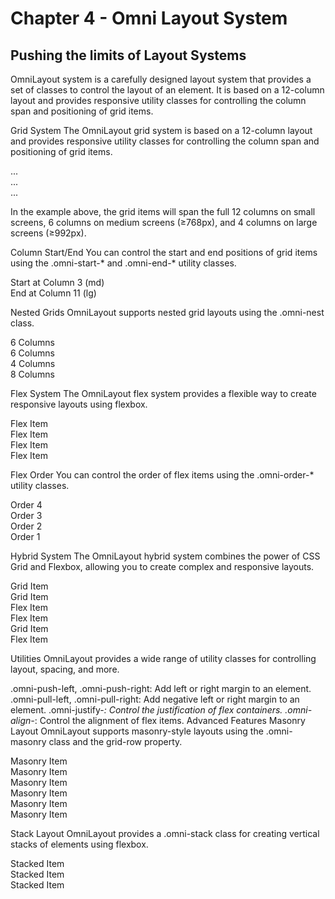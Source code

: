 # Chapter 4 - Omni Layout System

## Pushing the limits of Layout Systems
OmniLayout system is a carefully designed layout system that provides a set of classes to control the layout of an element. It is based on a 12-column layout and provides responsive utility classes for controlling the column span and positioning of grid items.

Grid System
The OmniLayout grid system is based on a 12-column layout and provides responsive utility classes for controlling the column span and positioning of grid items.

<div class="omni-grid">
  <div class="omni-span-12 omni-span-md-6 omni-span-lg-4">...</div>
  <div class="omni-span-12 omni-span-md-6 omni-span-lg-4">...</div>
  <div class="omni-span-12 omni-span-md-6 omni-span-lg-4">...</div>
</div>



In the example above, the grid items will span the full 12 columns on small screens, 6 columns on medium screens (≥768px), and 4 columns on large screens (≥992px).

Column Start/End
You can control the start and end positions of grid items using the .omni-start-* and .omni-end-* utility classes.

<div class="omni-grid">
  <div class="omni-span-6 omni-start-md-3">Start at Column 3 (md)</div>
  <div class="omni-span-6 omni-end-lg-11">End at Column 11 (lg)</div>
</div>



Nested Grids
OmniLayout supports nested grid layouts using the .omni-nest class.

<div class="omni-grid">
  <div class="omni-span-12 omni-span-md-6">
    <div class="omni-nest">
      <div class="omni-span-6">6 Columns</div>
      <div class="omni-span-6">6 Columns</div>
    </div>
  </div>
  <div class="omni-span-12 omni-span-md-6">
    <div class="omni-nest">
      <div class="omni-span-4">4 Columns</div>
      <div class="omni-span-8">8 Columns</div>
    </div>
  </div>
</div>



Flex System
The OmniLayout flex system provides a flexible way to create responsive layouts using flexbox.

<div class="omni-flex">
  <div class="omni-span-12 omni-span-md-6 omni-span-lg-3">Flex Item</div>
  <div class="omni-span-12 omni-span-md-6 omni-span-lg-3">Flex Item</div>
  <div class="omni-span-12 omni-span-md-6 omni-span-lg-3">Flex Item</div>
  <div class="omni-span-12 omni-span-md-6 omni-span-lg-3">Flex Item</div>
</div>



Flex Order
You can control the order of flex items using the .omni-order-* utility classes.

<div class="omni-flex">
  <div class="omni-span-12 omni-span-md-6 omni-span-lg-3 omni-order-4">Order 4</div>
  <div class="omni-span-12 omni-span-md-6 omni-span-lg-3 omni-order-3">Order 3</div>
  <div class="omni-span-12 omni-span-md-6 omni-span-lg-3 omni-order-2">Order 2</div>
  <div class="omni-span-12 omni-span-md-6 omni-span-lg-3 omni-order-1">Order 1</div>
</div>



Hybrid System
The OmniLayout hybrid system combines the power of CSS Grid and Flexbox, allowing you to create complex and responsive layouts.

<div class="omni-hybrid">
  <div class="omni-span-12 omni-span-md-6 omni-span-lg-4">Grid Item</div>
  <div class="omni-span-12 omni-span-md-6 omni-span-lg-4">Grid Item</div>
  <div class="omni-span-12 omni-span-md-6 omni-span-lg-4">Flex Item</div>
  <div class="omni-span-12 omni-span-md-6 omni-span-lg-4">Flex Item</div>
  <div class="omni-span-12 omni-span-md-6 omni-span-lg-4">Grid Item</div>
  <div class="omni-span-12 omni-span-md-6 omni-span-lg-4">Flex Item</div>
</div>



Utilities
OmniLayout provides a wide range of utility classes for controlling layout, spacing, and more.

.omni-push-left, .omni-push-right: Add left or right margin to an element.
.omni-pull-left, .omni-pull-right: Add negative left or right margin to an element.
.omni-justify-*: Control the justification of flex containers.
.omni-align-*: Control the alignment of flex items.
Advanced Features
Masonry Layout
OmniLayout supports masonry-style layouts using the .omni-masonry class and the grid-row property.

<div class="omni-masonry">
  <div class="omni-span-4" style="grid-row: span 2;">Masonry Item</div>
  <div class="omni-span-4">Masonry Item</div>
  <div class="omni-span-4" style="grid-row: span 3;">Masonry Item</div>
  <div class="omni-span-4">Masonry Item</div>
  <div class="omni-span-4">Masonry Item</div>
  <div class="omni-span-4" style="grid-row: span 2;">Masonry Item</div>
</div>



Stack Layout
OmniLayout provides a .omni-stack class for creating vertical stacks of elements using flexbox.

<div class="omni-stack">
  <div>Stacked Item</div>
  <div>Stacked Item</div>
  <div>Stacked Item</div>
</div>



